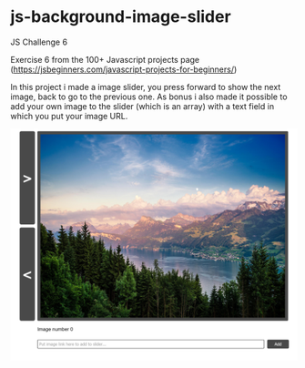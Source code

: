# js-background-image-slider
JS Challenge 6

Exercise 6 from the 100+ Javascript projects page (https://jsbeginners.com/javascript-projects-for-beginners/)

In this project i made a image slider, you press forward to show the next image, back to go to the previous one.
As bonus i also made it possible to add your own image to the slider (which is an array) with a text field in which you put your image URL.

![project picture](challenge6.png)
